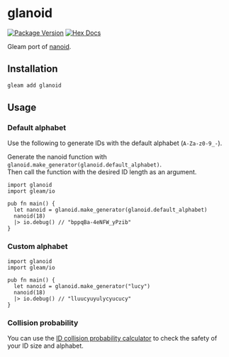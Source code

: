 # glanoid

[![Package Version](https://img.shields.io/hexpm/v/glanoid)](https://hex.pm/packages/glanoid)
[![Hex Docs](https://img.shields.io/badge/hex-docs-ffaff3)](https://hexdocs.pm/glanoid/)

Gleam port of [nanoid](https://github.com/ai/nanoid).

## Installation

```sh
gleam add glanoid
```

## Usage

### Default alphabet

Use the following to generate IDs with the default alphabet (`A-Za-z0-9_-`).

Generate the nanoid function with `glanoid.make_generator(glanoid.default_alphabet)`.  
Then call the function with the desired ID length as an argument.

```gleam
import glanoid
import gleam/io

pub fn main() {
  let nanoid = glanoid.make_generator(glanoid.default_alphabet)
  nanoid(18)
  |> io.debug() // "bppqBa-4eNFW_yPzib"
}
```

### Custom alphabet

```gleam
import glanoid
import gleam/io

pub fn main() {
  let nanoid = glanoid.make_generator("lucy")
  nanoid(18)
  |> io.debug() // "lluucyuyulycyucucy"
}
```

### Collision probability
You can use the [ID collision probability calculator](https://zelark.github.io/nano-id-cc/) to check the safety of your ID size and alphabet.
